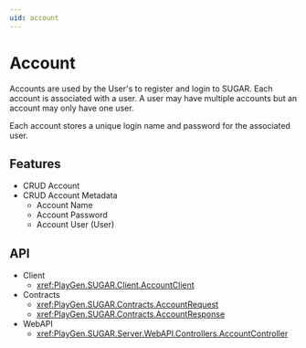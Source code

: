 ```yaml
---
uid: account
---
```


# Account
Accounts are used by the User's to register and login to SUGAR.
Each account is associated with a user. A user may have multiple accounts but an account may only have one user.

Each account stores a unique login name and password for the associated user.

## Features
* CRUD Account
* CRUD Account Metadata
	* Account Name
	* Account Password
	* Account User (User)

## API
* Client
	* <xref:PlayGen.SUGAR.Client.AccountClient>
* Contracts
	* <xref:PlayGen.SUGAR.Contracts.AccountRequest>
	* <xref:PlayGen.SUGAR.Contracts.AccountResponse>
* WebAPI
	* <xref:PlayGen.SUGAR.Server.WebAPI.Controllers.AccountController>